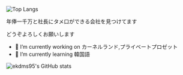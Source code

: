 ![Top Langs](https://github-readme-stats.vercel.app/api/top-langs/?username=ekdms05&layout=compact&theme=tokyonight)

年俸一千万と社長にタメ口ができる会社を見つけてます

どうぞよろしくお願いします

- 🔭 I’m currently working on カーネルランド,プライベートプロゼット
- 🌱 I’m currently learning 韓国語

![ekdms95's GitHub stats](https://github-readme-stats.vercel.app/api?username=ekdms05&show_icons=true&theme=tokyonight)
